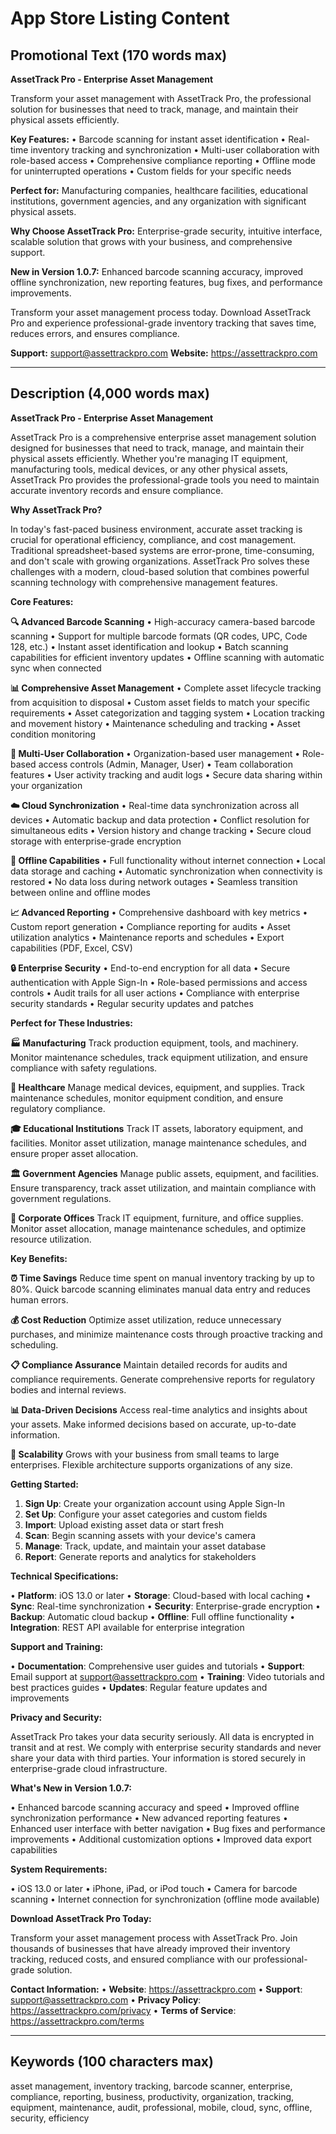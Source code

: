 # App Store Listing Content

## Promotional Text (170 words max)
**AssetTrack Pro - Enterprise Asset Management**

Transform your asset management with AssetTrack Pro, the professional solution for businesses that need to track, manage, and maintain their physical assets efficiently.

**Key Features:**
• Barcode scanning for instant asset identification
• Real-time inventory tracking and synchronization
• Multi-user collaboration with role-based access
• Comprehensive compliance reporting
• Offline mode for uninterrupted operations
• Custom fields for your specific needs

**Perfect for:**
Manufacturing companies, healthcare facilities, educational institutions, government agencies, and any organization with significant physical assets.

**Why Choose AssetTrack Pro:**
Enterprise-grade security, intuitive interface, scalable solution that grows with your business, and comprehensive support.

**New in Version 1.0.7:**
Enhanced barcode scanning accuracy, improved offline synchronization, new reporting features, bug fixes, and performance improvements.

Transform your asset management process today. Download AssetTrack Pro and experience professional-grade inventory tracking that saves time, reduces errors, and ensures compliance.

**Support:** support@assettrackpro.com
**Website:** https://assettrackpro.com

---

## Description (4,000 words max)

**AssetTrack Pro - Enterprise Asset Management**

AssetTrack Pro is a comprehensive enterprise asset management solution designed for businesses that need to track, manage, and maintain their physical assets efficiently. Whether you're managing IT equipment, manufacturing tools, medical devices, or any other physical assets, AssetTrack Pro provides the professional-grade tools you need to maintain accurate inventory records and ensure compliance.

**Why AssetTrack Pro?**

In today's fast-paced business environment, accurate asset tracking is crucial for operational efficiency, compliance, and cost management. Traditional spreadsheet-based systems are error-prone, time-consuming, and don't scale with growing organizations. AssetTrack Pro solves these challenges with a modern, cloud-based solution that combines powerful scanning technology with comprehensive management features.

**Core Features:**

**🔍 Advanced Barcode Scanning**
• High-accuracy camera-based barcode scanning
• Support for multiple barcode formats (QR codes, UPC, Code 128, etc.)
• Instant asset identification and lookup
• Batch scanning capabilities for efficient inventory updates
• Offline scanning with automatic sync when connected

**📊 Comprehensive Asset Management**
• Complete asset lifecycle tracking from acquisition to disposal
• Custom asset fields to match your specific requirements
• Asset categorization and tagging system
• Location tracking and movement history
• Maintenance scheduling and tracking
• Asset condition monitoring

**👥 Multi-User Collaboration**
• Organization-based user management
• Role-based access controls (Admin, Manager, User)
• Team collaboration features
• User activity tracking and audit logs
• Secure data sharing within your organization

**☁️ Cloud Synchronization**
• Real-time data synchronization across all devices
• Automatic backup and data protection
• Conflict resolution for simultaneous edits
• Version history and change tracking
• Secure cloud storage with enterprise-grade encryption

**📱 Offline Capabilities**
• Full functionality without internet connection
• Local data storage and caching
• Automatic synchronization when connectivity is restored
• No data loss during network outages
• Seamless transition between online and offline modes

**📈 Advanced Reporting**
• Comprehensive dashboard with key metrics
• Custom report generation
• Compliance reporting for audits
• Asset utilization analytics
• Maintenance reports and schedules
• Export capabilities (PDF, Excel, CSV)

**🔒 Enterprise Security**
• End-to-end encryption for all data
• Secure authentication with Apple Sign-In
• Role-based permissions and access controls
• Audit trails for all user actions
• Compliance with enterprise security standards
• Regular security updates and patches

**Perfect for These Industries:**

**🏭 Manufacturing**
Track production equipment, tools, and machinery. Monitor maintenance schedules, track equipment utilization, and ensure compliance with safety regulations.

**🏥 Healthcare**
Manage medical devices, equipment, and supplies. Track maintenance schedules, monitor equipment condition, and ensure regulatory compliance.

**🎓 Educational Institutions**
Track IT assets, laboratory equipment, and facilities. Monitor asset utilization, manage maintenance schedules, and ensure proper asset allocation.

**🏛️ Government Agencies**
Manage public assets, equipment, and facilities. Ensure transparency, track asset utilization, and maintain compliance with government regulations.

**💼 Corporate Offices**
Track IT equipment, furniture, and office supplies. Monitor asset allocation, manage maintenance schedules, and optimize resource utilization.

**Key Benefits:**

**⏰ Time Savings**
Reduce time spent on manual inventory tracking by up to 80%. Quick barcode scanning eliminates manual data entry and reduces human errors.

**💰 Cost Reduction**
Optimize asset utilization, reduce unnecessary purchases, and minimize maintenance costs through proactive tracking and scheduling.

**📋 Compliance Assurance**
Maintain detailed records for audits and compliance requirements. Generate comprehensive reports for regulatory bodies and internal reviews.

**📊 Data-Driven Decisions**
Access real-time analytics and insights about your assets. Make informed decisions based on accurate, up-to-date information.

**🔄 Scalability**
Grows with your business from small teams to large enterprises. Flexible architecture supports organizations of any size.

**Getting Started:**

1. **Sign Up**: Create your organization account using Apple Sign-In
2. **Set Up**: Configure your asset categories and custom fields
3. **Import**: Upload existing asset data or start fresh
4. **Scan**: Begin scanning assets with your device's camera
5. **Manage**: Track, update, and maintain your asset database
6. **Report**: Generate reports and analytics for stakeholders

**Technical Specifications:**

• **Platform**: iOS 13.0 or later
• **Storage**: Cloud-based with local caching
• **Sync**: Real-time synchronization
• **Security**: Enterprise-grade encryption
• **Backup**: Automatic cloud backup
• **Offline**: Full offline functionality
• **Integration**: REST API available for enterprise integration

**Support and Training:**

• **Documentation**: Comprehensive user guides and tutorials
• **Support**: Email support at support@assettrackpro.com
• **Training**: Video tutorials and best practices guides
• **Updates**: Regular feature updates and improvements

**Privacy and Security:**

AssetTrack Pro takes your data security seriously. All data is encrypted in transit and at rest. We comply with enterprise security standards and never share your data with third parties. Your information is stored securely in enterprise-grade cloud infrastructure.

**What's New in Version 1.0.7:**

• Enhanced barcode scanning accuracy and speed
• Improved offline synchronization performance
• New advanced reporting features
• Enhanced user interface with better navigation
• Bug fixes and performance improvements
• Additional customization options
• Improved data export capabilities

**System Requirements:**

• iOS 13.0 or later
• iPhone, iPad, or iPod touch
• Camera for barcode scanning
• Internet connection for synchronization (offline mode available)

**Download AssetTrack Pro Today:**

Transform your asset management process with AssetTrack Pro. Join thousands of businesses that have already improved their inventory tracking, reduced costs, and ensured compliance with our professional-grade solution.

**Contact Information:**
• **Website**: https://assettrackpro.com
• **Support**: support@assettrackpro.com
• **Privacy Policy**: https://assettrackpro.com/privacy
• **Terms of Service**: https://assettrackpro.com/terms

---

## Keywords (100 characters max)
asset management, inventory tracking, barcode scanner, enterprise, compliance, reporting, business, productivity, organization, tracking, equipment, maintenance, audit, professional, mobile, cloud, sync, offline, security, efficiency
